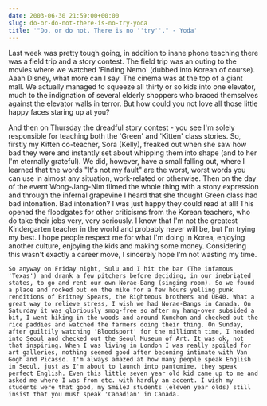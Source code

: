 ```yaml
---
date: 2003-06-30 21:59:00+00:00
slug: do-or-do-not-there-is-no-try-yoda
title: '"Do, or do not. There is no ''try''." - Yoda'
---
```


Last week was pretty tough going, in addition to inane phone teaching there was a field trip and a story contest. The field trip was an outing to the movies where we watched 'Finding Nemo' (dubbed into Korean of course). Aaah Disney, what more can I say. The cinema was at the top of a giant mall. We actually managed to squeeze all thirty or so kids into one elevator, much to the indignation of several elderly shoppers who braced themselves against the elevator walls in terror. But how could you not love all those little happy faces staring up at you? 

   And then on Thursday the dreadful story contest - you see I'm solely responsible for teaching both the 'Green' and 'Kitten' class stories. So, firstly my Kitten co-teacher, Sora (Kelly), freaked out when she saw how bad they were and instantly set about whipping them into shape (and to her I'm eternally grateful). We did, however, have a small falling out, where I learned that the words "It's not my fault" are the worst, worst words you can use in almost any situation, work-related or otherwise. Then on the day of the event Wong-Jang-Nim filmed the whole thing with a stony expression and through the infernal grapevine I heard that she thought Green class had bad intonation. Bad intonation? I was just happy they could read at all! This opened the floodgates for other criticisms from the Korean teachers, who do take their jobs very, very seriously. I know that I'm not the greatest Kindergarten teacher in the world and probably never will be, but I'm trying my best. I hope people respect me for what I'm doing in Korea, enjoying another culture, enjoying the kids and making some money. Considering this wasn't exactly a career move, I sincerely hope I'm not wasting my time. 

	So anyway on Friday night, Sulu and I hit the bar (The infamous 'Texas') and drank a few pitchers before deciding, in our inebriated states, to go and rent our own Norae-Bang (singing room). So we found a place and rocked out on the mike for a few hours yelling punk renditions of Britney Spears, the Righteous brothers and UB40. What a great way to relieve stress, I wish we had Norae-Bangs in Canada. On Saturday it was gloriously smog-free so after my hang-over subsided a bit, I went hiking in the woods and around Kumchon and checked out the rice paddies and watched the farmers doing their thing. On Sunday, after guiltily watching 'Bloodsport' for the millionth time, I headed into Seoul and checked out the Seoul Museum of Art. It was ok, not that inspiring. When I was living in London I was really spoiled for art galleries, nothing seemed good after becoming intimate with Van Gogh and Picasso. I'm always amazed at how many people speak English in Seoul, just as I'm about to launch into pantomime, they speak perfect English. Even this little seven year old kid came up to me and asked me where I was from etc. with hardly an accent. I wish my students were that good, my Smile3 students (eleven year olds) still insist that you must speak 'Canadian' in Canada.
